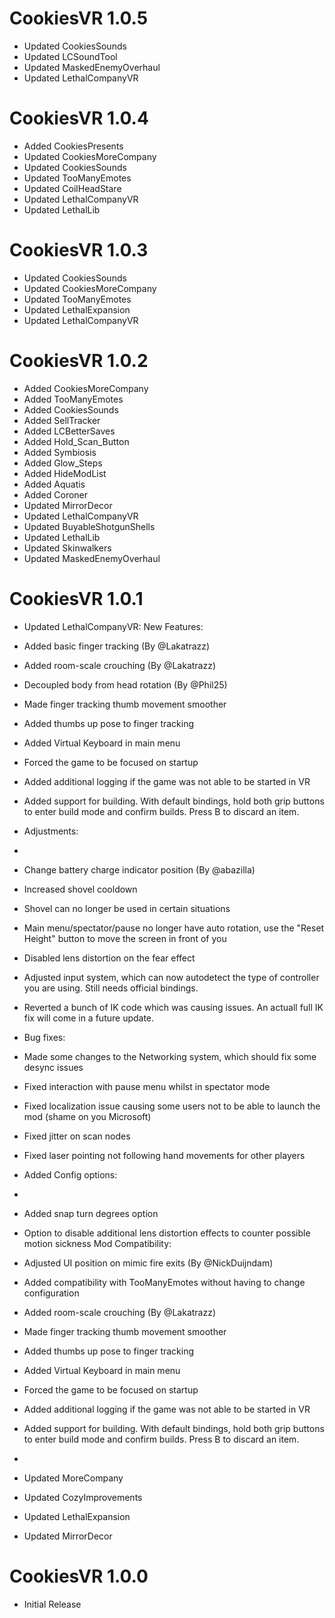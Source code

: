 # CookiesVR 1.0.5

- Updated CookiesSounds
- Updated LCSoundTool
- Updated MaskedEnemyOverhaul
- Updated LethalCompanyVR

# CookiesVR 1.0.4

- Added CookiesPresents
- Updated CookiesMoreCompany
- Updated CookiesSounds
- Updated TooManyEmotes
- Updated CoilHeadStare
- Updated LethalCompanyVR
- Updated LethalLib

# CookiesVR 1.0.3

- Updated CookiesSounds
- Updated CookiesMoreCompany 
- Updated TooManyEmotes
- Updated LethalExpansion
- Updated LethalCompanyVR 

# CookiesVR 1.0.2

- Added CookiesMoreCompany
- Added TooManyEmotes
- Added CookiesSounds
- Added SellTracker
- Added LCBetterSaves
- Added Hold_Scan_Button
- Added Symbiosis
- Added Glow_Steps
- Added HideModList
- Added Aquatis
- Added Coroner
- Updated MirrorDecor
- Updated LethalCompanyVR
- Updated BuyableShotgunShells 
- Updated LethalLib 
- Updated Skinwalkers
- Updated MaskedEnemyOverhaul


# CookiesVR 1.0.1

- Updated LethalCompanyVR:
New Features:

- Added basic finger tracking (By @Lakatrazz)
- Added room-scale crouching (By @Lakatrazz)
- Decoupled body from head rotation (By @Phil25)
- Made finger tracking thumb movement smoother
- Added thumbs up pose to finger tracking
- Added Virtual Keyboard in main menu
- Forced the game to be focused on startup
- Added additional logging if the game was not able to be started in VR
- Added support for building. With default bindings, hold both grip buttons to enter build mode and confirm builds. Press B to discard an item.
- Adjustments:
- 
- Change battery charge indicator position (By @abazilla)
- Increased shovel cooldown
- Shovel can no longer be used in certain situations
- Main menu/spectator/pause no longer have auto rotation, use the "Reset Height" button to move the screen in front of you
- Disabled lens distortion on the fear effect
- Adjusted input system, which can now autodetect the type of controller you are using. Still needs official bindings.
- Reverted a bunch of IK code which was causing issues. An actuall full IK fix will come in a future update.
- Bug fixes:

- Made some changes to the Networking system, which should fix some desync issues
- Fixed interaction with pause menu whilst in spectator mode
- Fixed localization issue causing some users not to be able to launch the mod (shame on you Microsoft)
- Fixed jitter on scan nodes
- Fixed laser pointing not following hand movements for other players
- Added Config options:
- 
- Added snap turn degrees option
- Option to disable additional lens distortion effects to counter possible motion sickness
Mod Compatibility:

- Adjusted UI position on mimic fire exits (By @NickDuijndam)
- Added compatibility with TooManyEmotes without having to change configuration
- Added room-scale crouching (By @Lakatrazz)
- Made finger tracking thumb movement smoother
- Added thumbs up pose to finger tracking
- Added Virtual Keyboard in main menu
- Forced the game to be focused on startup
- Added additional logging if the game was not able to be started in VR
- Added support for building. With default bindings, hold both grip buttons to enter build mode and confirm builds. Press B to discard an item.
- 
- Updated MoreCompany
- Updated CozyImprovements
- Updated LethalExpansion
- Updated MirrorDecor

# CookiesVR 1.0.0

- Initial Release